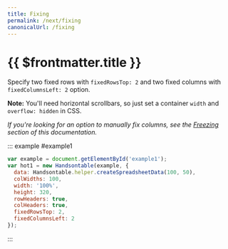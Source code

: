 ```yaml
---
title: Fixing
permalink: /next/fixing
canonicalUrl: /fixing
---
```


# {{ $frontmatter.title }}

Specify two fixed rows with `fixedRowsTop: 2` and two fixed columns with `fixedColumnsLeft: 2` option.

**Note:** You'll need horizontal scrollbars, so just set a container `width` and `overflow: hidden` in CSS.

_If you're looking for an option to manually fix columns, see the [Freezing](freezing.md) section of this documentation._

::: example #example1
```js
var example = document.getElementById('example1');
var hot1 = new Handsontable(example, {
  data: Handsontable.helper.createSpreadsheetData(100, 50),
  colWidths: 100,
  width: '100%',
  height: 320,
  rowHeaders: true,
  colHeaders: true,
  fixedRowsTop: 2,
  fixedColumnsLeft: 2
});
```
:::

